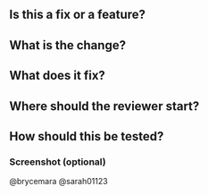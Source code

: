 ## Is this a fix or a feature?

## What is the change?

## What does it fix?

## Where should the reviewer start?

## How should this be tested?

### Screenshot (optional)



@brycemara
@sarah01123
